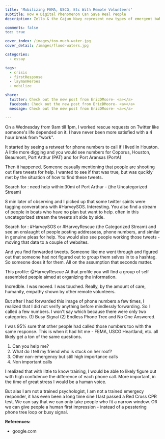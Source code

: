 ```yaml
---
title: 'Mobilizing FEMA, USCG, Etc With Remote Volunteers'
subtitle: How A Digital Phenomenon Can Save Real People
description: Zello & the Cajun Navy represent new types of emergent bahvior for catastrophes

comments: false
toc: true

cover_index: /images/too-much-water.jpg
cover_detail: /images/flood-waters.jpg

categories:
  - essay

tags:
  - crisis
  - firstResponse
  - laymanHeroes
  - mobilize

share:
  twitter: Check out the new post from EricDMoore- <a></a>
  facebook: Check out the new post from EricDMoore- <a></a>
  message: Check out the new post from EricDMoore- <a></a>

---
```

On a Wednesday from 9am till 1pm, I worked rescue requests on Twitter like someone's life depended on it. I have never been more satisfied with a 4 hour break from "work".

It started by seeing a retweet for phone numbers to call if i lived in Houston. A little more digging and you would see numbers for Coporus, Houston, Beaumont, Port Arthur (PAT) and for Port Aransas (PortA)

Then it happened. Someone casually mentioning that people are shooting out flare tweets for help.
I wanted to see if that was true, but was qucikly met by the situation of how to find these tweets.

Search for : need help within:30mi of Port Arthur - (the Uncategorized Stream)

8 min later of observing and I picked up that some twitter saints were tagging converations with #HarveySOS. Interesting. You also find a stream of people in boats who have no plan but want to help. often in this uncategorized stream the tweets sit side by side.

Search for : #HarveySOS or #HarveyRescue (the Categorized Stream) and see an onslaught of people posting addressess, phone numbers, and similar in genuine pleas for help. You would also see people working those tweets - moving that data to a couple of websites.

And you find forwarded tweets. Someone like me went through and figured out that someone had not figured out to group them selves in to a hashtag. So someone does it for them. All on the assumption that seconds matter.

This profile: @HarveyRescue
At that profile you will find a group of self assembled people aimed at organizing the information. 

Incredble. I was moved. I was touched. Really, by the amount of care, humanity, empathy shown by other remote volunteers.

<!-- more --> 

But after I had forwarded this image of phone numbers a few times, I realized that I did not verify anything before mindlessly forwarding. So I called a few numbers. I won't say which because there were only two categories. (1) Busy Signal (2) Endless Phone Tree and No One Answered.

I was 95% sure that other people had called those numbers too with the same response. This is when it had hit me - FEMA, USCG Heartland, etc. all likely get a ton of the same questions. 

1. Can you help me? 
2. What do I tell my friend who is stuck on her roof?
3. Other non-emergency but still high importance calls
4. Non important calls

I realized that with little to know training, I would be able to likely figure out with high confidence the difference of each phone call. More important, in the time of great stress I would be a human voice.

But alas I am not a trained psychologist, I am not a trained emergecy responder, it has even been a long time sine I last passed a Red Cross CPR test. We can say that we can only take people who fit a narrow window. OR we can give people a human first impression - instead of a pesstering phone tree loop or busy signal.    

**References:**
- google.com